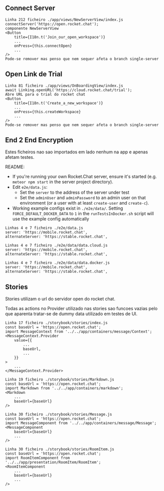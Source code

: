 ## Connect Server

```
Linha 212 ficheiro ./app/views/NewServerView/index.js
connectServer('https://open.rocket.chat');  
componente NewServerView
<Button
    title={I18n.t('Join_our_open_workspace')}
    ...
    onPress={this.connectOpen}
    ...
/>
Pode-se remover mas penso que nem sequer afeta o branch single-server
```

## Open Link de Trial

```
Linha 81 ficheiro ./app/views/OnBoardingView/index.js
await Linking.openURL('https://cloud.rocket.chat/trial');
Abre URL para o trial do rocket chat
<Button
    title={I18n.t('Create_a_new_workspace')}
    ...
    onPress={this.createWorkspace}
    ...
/>
Pode-se remover mas penso que nem sequer afeta o branch single-server
```

## End 2 End Encryption

Estes ficheiros nao sao importados em lado nenhum na app e apenas afetam testes.

README:
* If you're running your own Rocket.Chat server, ensure it's started (e.g. `meteor npm start` in the server project directory).
* Edit `e2e/data.js`:
  * Set the `server` to the address of the server under test
  * Set the `adminUser` and `adminPassword` to an admin user on that environment (or a user with at least `create-user` and `create-c`).
* Working example configs exist in `./e2e/data/`. Setting `FORCE_DEFAULT_DOCKER_DATA` to `1` in the `runTestsInDocker.sh` script will use the example config automatically

```
Linhas 4 e 7 ficheiro ./e2e/data.js
server: 'https://mobile.rocket.chat',
alternateServer: 'https://stable.rocket.chat',
```

```
Linhas 4 e 7 ficheiro ./e2e/data/data.cloud.js
server: 'https://mobile.rocket.chat',
alternateServer: 'https://stable.rocket.chat',
```

```
Linhas 4 e 7 ficheiro ./e2e/data/data.docker.js
server: 'https://mobile.rocket.chat',
alternateServer: 'https://stable.rocket.chat',
```

## Stories

Stories utilizam o url do servidor open do rocket chat.

Todas as actions no Provider utilizado nas stories sao funcoes vazias pelo que aparenta tratar-se de dummy data utilizado em testes de UI.

```
Linha 17 ficheiro ./storybook/stories/index.js
const baseUrl = 'https://open.rocket.chat';
import MessageContext from '../../app/containers/message/Context';
<MessageContext.Provider
    value={{
        ...
        baseUrl,
        ...
    }}
>
    ...
</MessageContext.Provider>
```

```
Linha 19 ficheiro ./storybook/stories/Markdown.js
const baseUrl = 'https://open.rocket.chat';
import Markdown from '../../app/containers/markdown';
<Markdown
    ...
    baseUrl={baseUrl}
/>
```

```
Linha 30 ficheiro ./storybook/stories/Message.js
const baseUrl = 'https://open.rocket.chat';
import MessageComponent from '../../app/containers/message/Message';
<MessageComponent
    baseUrl={baseUrl}
    ...
/>
```

```
Linha 30 ficheiro ./storybook/stories/RoomItem.js
const baseUrl = 'https://open.rocket.chat';
import RoomItemComponent from '../../app/presentation/RoomItem/RoomItem';
<RoomItemComponent
    ...
    baseUrl={baseUrl}
    ...
/>
```
